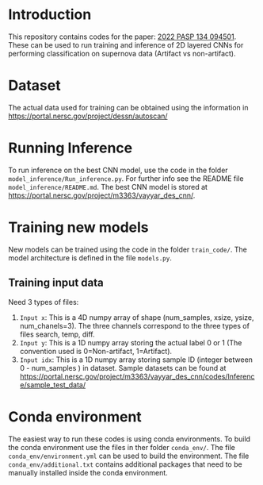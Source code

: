 
# Introduction
This repository contains codes for the paper: [2022 PASP 134 094501](https://doi.org/10.1088/1538-3873/ac8375). These can be used to run training and inference of 2D layered CNNs for performing classification on supernova data (Artifact vs non-artifact).

# Dataset
The actual data used for training can be obtained using the information in https://portal.nersc.gov/project/dessn/autoscan/

# Running Inference
To run inference on the best CNN model, use the code in the folder `model_inference/Run_inference.py`.
For further info see the README file `model_inference/README.md`.
The best CNN model is stored at https://portal.nersc.gov/project/m3363/vayyar_des_cnn/.

# Training new models
New models can be trained using the code in the folder `train_code/`. The model architecture is defined in the file `models.py`.
## Training input data
Need 3 types of files:
1. `Input x`: This is a 4D numpy array of shape (num_samples, xsize, ysize, num_chanels=3). The three channels correspond to the three types of files search, temp, diff.
2. `Input y`: This is a 1D numpy array storing the actual label 0 or 1 (The convention used is 0=Non-artifact, 1=Artifact).
3. `Input idx`: This is a 1D numpy array storing sample ID (integer between 0 - num_samples ) in dataset.
Sample datasets can be found at https://portal.nersc.gov/project/m3363/vayyar_des_cnn/codes/Inference/sample_test_data/
# Conda environment
The easiest way to run these codes is using conda environments. To build the conda environment use the files in ther folder
`conda_env/`. The file `conda_env/environment.yml` can be used to build the environment. The file `conda_env/additional.txt` contains additional packages that need to be manually installed inside the conda environment.



